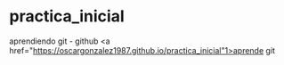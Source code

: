 # practica_inicial
aprendiendo git - github
<a href="https://oscargonzalez1987.github.io/practica_inicial"1>aprende git</a>
